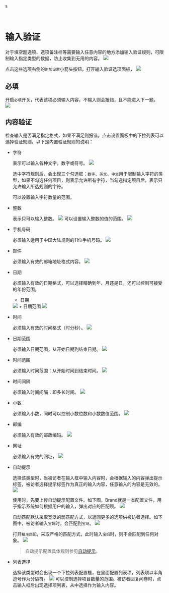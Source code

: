 ```index
5
```
```tag

```
```summary

```
# 输入验证

对于填空题选项、选项备注栏等需要输入任意内容的地方添加输入验证规则，可限制输入指定类型的数据，防止收集到无用的内容。
<img src='../../assets/snapshots/node-setting/answer-choices/validation-options/section.png'>

点击这些选项右侧的`附加设置`小箭头按钮，打开输入验证选项面板，
<img src='../../assets/snapshots/node-setting/answer-choices/validation-options/options-button.png'>

## 必填
开启`必填`开关，代表该项必须输入内容，不输入则会报错，且不能进入下一题。
<img src='../../assets/snapshots/node-setting/answer-choices/validation-options/require.png'>

## 内容验证
检查输入是否满足指定格式，如果不满足则报错。点击设置面板中的下拉列表可以选择验证规则，以下是内置验证规则的说明：

+ 字符
  
  表示可以输入各种文字，数字或符号。
  <img src='../../assets/snapshots/node-setting/answer-choices/validation-options/character-range.png'>

  选中字符规则后，会出现三个勾选框：`数字`、`英文`、`中文`用于限制输入字符的类型，如果不勾选任何项目，则表示允许所有字符，当勾选指定项目后，表示只允许输入所选规则的字符。

  可以设置输入字符数量的范围。

+ 整数

  表示只可以输入整数。
  <img src='../../assets/snapshots/node-setting/answer-choices/validation-options/whole-number.png'>
  可以设置输入整数的值的范围。
  <img src='../../assets/snapshots/node-setting/answer-choices/validation-options/items-between.png'>

+ 手机号码
  
  必须输入适用于中国大陆规则的11位手机号码。
  <img src='../../assets/snapshots/node-setting/answer-choices/validation-options/phone-number.png'>

+ 邮件
  
  必须输入有效的邮箱地址格式内容。
  <img src='../../assets/snapshots/node-setting/answer-choices/validation-options/email.png'>

+ 日期
  
  必须输入有效的日期格式，可以选择精确到年、月还是日，还可以控制可接受的年份范围。
    + 日期
    <img src='../../assets/snapshots/node-setting/answer-choices/validation-options/date.png'>
    + 日期范围
    <img src='../../assets/snapshots/node-setting/answer-choices/validation-options/date-range.png'>

+ 时间
  
  必须输入有效的时间格式（时分秒）。
  <img src='../../assets/snapshots/node-setting/answer-choices/validation-options/time.png'>

+ 日期范围
  
  必须输入日期范围，从开始日期到结束日期。
  <img src='../../assets/snapshots/node-setting/answer-choices/validation-options/date-range.png'>

+ 时间范围
  
  必须输入时间范围：从开始时间到结束时间。
  <img src='../../assets/snapshots/node-setting/answer-choices/validation-options/time-range.png'>

+ 时间间隔
  
  必须输入时间间隔：即多长时间。
  <img src='../../assets/snapshots/node-setting/answer-choices/validation-options/time-span.png'>

+ 小数
  
  必须输入小数，同时可以控制小数位数和小数数值范围。
  <img src='../../assets/snapshots/node-setting/answer-choices/validation-options/decimal-number.png'>

+ 邮编
  
  必须输入有效的邮政编码。
  <img src='../../assets/snapshots/node-setting/answer-choices/validation-options/postcode.png'>

+ 网址
  
  必须输入有效的网址，
  <img src='../../assets/snapshots/node-setting/answer-choices/validation-options/URL.png'>

+ 自动提示
  
  选择该类型时，当被访者在输入框中输入内容时，会根据输入的内容弹出提示标签，被访者选择提示标签作为真正的输入内容，任意输入的内容是无效的。
  <img src='../../assets/snapshots/node-setting/answer-choices/validation-options/auto-complete/section.png'>

  使用时，先要上传自动提示配置文件。如下图，Brand就是一本配置文件，用于指示系统如何根据用户的输入，弹出对应的匹配项。
  <img src='../../assets/snapshots/node-setting/answer-choices/validation-options/auto-complete/popup.png'>

  自动匹配默认采取宽泛的弱匹配方式，以返回更多的选项供被访者选择。如下图中，被访者输入`宝妈`时，会匹配到`宝马`。
  <img src='../../assets/snapshots/node-setting/answer-choices/validation-options/auto-complete/default-matching.png'>

  打开`精准匹配`，采取严格的匹配方式，此时输入`宝妈`时，则不会匹配到任何对象。
  <img src='../../assets/snapshots/node-setting/answer-choices/validation-options/auto-complete/precise-matching.png'>

  > 自动提示配置具体规则参见[自动提示](./auto-complete.md)。

+ 列表选择
  
  选择该类型时会出现一个下拉列表配置框，在里面配置列表项，列表项以半角逗号作为分隔符。
    <img src='../../assets/snapshots/node-setting/answer-choices/validation-options/dropdown.png'>
  可以控制选择项目数量的范围。被访者回复问卷时，点击输入框后出现选择项列表，从中选择作为输入内容。




